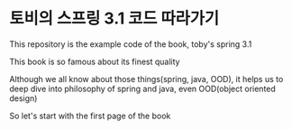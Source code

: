 # 토비의 스프링 3.1 코드 따라가기

This repository is the example code of the book, toby's spring 3.1

This book is so famous about its finest quality  

Although we all know about those things(spring, java, OOD), it helps us to deep dive into philosophy of spring and java, even OOD(object oriented design) 

So let's start with the first page of the book